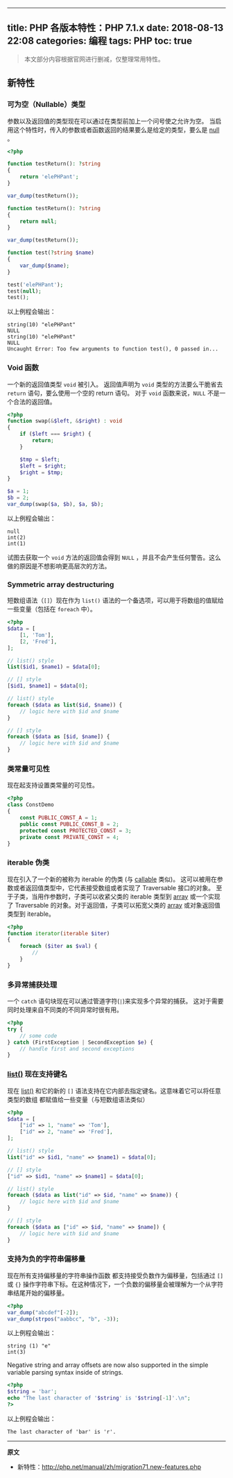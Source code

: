 ----
title: PHP 各版本特性：PHP 7.1.x
date: 2018-08-13 22:08
categories: 编程
tags: PHP
toc: true
----

> 本文部分内容根据官网进行删减，仅整理常用特性。

## 新特性

### 可为空（Nullable）类型

参数以及返回值的类型现在可以通过在类型前加上一个问号使之允许为空。 当启用这个特性时，传入的参数或者函数返回的结果要么是给定的类型，要么是 [null](http://php.net/manual/zh/language.types.null.php) 。

<!-- more -->

```php
<?php

function testReturn(): ?string
{
    return 'elePHPant';
}

var_dump(testReturn());

function testReturn(): ?string
{
    return null;
}

var_dump(testReturn());

function test(?string $name)
{
    var_dump($name);
}

test('elePHPant');
test(null);
test();
```

以上例程会输出：

```
string(10) "elePHPant"
NULL
string(10) "elePHPant"
NULL
Uncaught Error: Too few arguments to function test(), 0 passed in...
```

### Void 函数

一个新的返回值类型 `void` 被引入。 返回值声明为 `void` 类型的方法要么干脆省去 `return` 语句，要么使用一个空的 return 语句。 对于 `void` 函数来说，`NULL` 不是一个合法的返回值。

```php
<?php
function swap(&$left, &$right) : void
{
    if ($left === $right) {
        return;
    }

    $tmp = $left;
    $left = $right;
    $right = $tmp;
}

$a = 1;
$b = 2;
var_dump(swap($a, $b), $a, $b);
```

以上例程会输出：

```
null
int(2)
int(1)
```

试图去获取一个 `void` 方法的返回值会得到 `NULL` ，并且不会产生任何警告。这么做的原因是不想影响更高层次的方法。

### Symmetric array destructuring

短数组语法（`[]`）现在作为 `list()` 语法的一个备选项，可以用于将数组的值赋给一些变量（包括在 `foreach` 中）。

```php
<?php
$data = [
    [1, 'Tom'],
    [2, 'Fred'],
];

// list() style
list($id1, $name1) = $data[0];

// [] style
[$id1, $name1] = $data[0];

// list() style
foreach ($data as list($id, $name)) {
    // logic here with $id and $name
}

// [] style
foreach ($data as [$id, $name]) {
    // logic here with $id and $name
}
```

### 类常量可见性

现在起支持设置类常量的可见性。

```php
<?php
class ConstDemo
{
    const PUBLIC_CONST_A = 1;
    public const PUBLIC_CONST_B = 2;
    protected const PROTECTED_CONST = 3;
    private const PRIVATE_CONST = 4;
}
```

### iterable 伪类

现在引入了一个新的被称为 iterable 的伪类 (与 [callable](http://php.net/manual/zh/language.types.callable.php) 类似)。 这可以被用在参数或者返回值类型中，它代表接受数组或者实现了 Traversable 接口的对象。 至于子类，当用作参数时，子类可以收紧父类的 iterable 类型到 [array](http://php.net/manual/zh/language.types.array.php) 或一个实现了 Traversable 的对象。对于返回值，子类可以拓宽父类的 [array](http://php.net/manual/zh/language.types.array.php) 或对象返回值类型到 iterable。

```php
<?php
function iterator(iterable $iter)
{
    foreach ($iter as $val) {
        //
    }
}
```

### 多异常捕获处理

一个 `catch` 语句块现在可以通过管道字符(`|`)来实现多个异常的捕获。 这对于需要同时处理来自不同类的不同异常时很有用。

```php
<?php
try {
    // some code
} catch (FirstException | SecondException $e) {
    // handle first and second exceptions
}
```

### [list()](http://php.net/manual/zh/function.list.php) 现在支持键名

现在 [list()](http://php.net/manual/zh/function.list.php) 和它的新的 `[]` 语法支持在它内部去指定键名。这意味着它可以将任意类型的数组 都赋值给一些变量（与短数组语法类似）

```php
<?php
$data = [
    ["id" => 1, "name" => 'Tom'],
    ["id" => 2, "name" => 'Fred'],
];

// list() style
list("id" => $id1, "name" => $name1) = $data[0];

// [] style
["id" => $id1, "name" => $name1] = $data[0];

// list() style
foreach ($data as list("id" => $id, "name" => $name)) {
    // logic here with $id and $name
}

// [] style
foreach ($data as ["id" => $id, "name" => $name]) {
    // logic here with $id and $name
}
```

### 支持为负的字符串偏移量

现在所有支持偏移量的字符串操作函数 都支持接受负数作为偏移量，包括通过 `[]`或 `{}` 操作字符串下标。在这种情况下，一个负数的偏移量会被理解为一个从字符串结尾开始的偏移量。

```php
<?php
var_dump("abcdef"[-2]);
var_dump(strpos("aabbcc", "b", -3));
```

以上例程会输出：

```
string (1) "e"
int(3)
```

Negative string and array offsets are now also supported in the simple variable parsing syntax inside of strings.

```php
<?php
$string = 'bar';
echo "The last character of '$string' is '$string[-1]'.\n";
?>
```

以上例程会输出：

```
The last character of 'bar' is 'r'.
```


----

**原文**

- 新特性：http://php.net/manual/zh/migration71.new-features.php